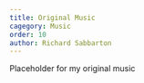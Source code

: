 ```yaml
---
title: Original Music
cagegory: Music
order: 10
author: Richard Sabbarton
---
```


Placeholder for my original music

